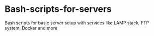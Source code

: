 # Bash-scripts-for-servers
Bash scripts for basic server setup with services like LAMP stack, FTP system, Docker and more
